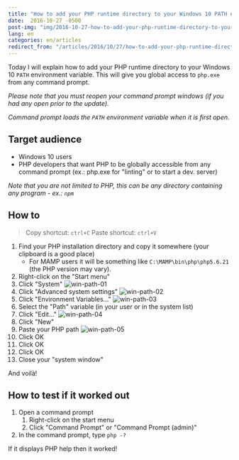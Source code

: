 ```yaml
---
title: "How to add your PHP runtime directory to your Windows 10 PATH environment variable"
date:  2016-10-27 -0500
post-img: "img/2016-10-27-how-to-add-your-php-runtime-directory-to-your-windows-10-path-environment-variable.png"
lang: en
categories: en/articles
redirect_from: "/articles/2016/10/27/how-to-add-your-php-runtime-directory-to-your-windows-10-path-environment-variable/"
---
```


Today I will explain how to add your PHP runtime directory to your Windows 10 `PATH` environment variable.
This will give you global access to `php.exe` from any command prompt.

*Please note that you must reopen your command prompt windows (if you had any open prior to the update).*

*Command prompt loads the `PATH` environment variable when it is first open.*

## Target audience

* Windows 10 users
* PHP developers that want PHP to be globally accessible from any command prompt (ex.: php.exe for "linting" or to start a dev. server)

*Note that you are not limited to PHP, this can be any directory containing any program - ex.: `npm`*
<!--more-->

## How to

> Copy shortcut: `ctrl+C`
> Paste shortcut: `ctrl+V`

1. Find your PHP installation directory and copy it somewhere (your clipboard is a good place)
    * For MAMP users it will be something like `C:\MAMP\bin\php\php5.6.21` (the PHP version may vary).
1. Right-click on the "Start menu"
1. Click "System" <img src="http://www.forevolve.com/wp-content/uploads/2016/10/Win-Path-01.png" alt="win-path-01" class="alignnone size-full wp-image-361" />
1. Click "Advanced system settings" <img src="http://www.forevolve.com/wp-content/uploads/2016/10/Win-Path-02.png" alt="win-path-02" class="alignnone size-full wp-image-361" />
1. Click "Environment Variables..." <img src="http://www.forevolve.com/wp-content/uploads/2016/10/Win-Path-03.png" alt="win-path-03" class="alignnone size-full wp-image-361" />
1. Select the "Path" variable (in your user or in the system list)
1. Click "Edit..." <img src="http://www.forevolve.com/wp-content/uploads/2016/10/Win-Path-04.png" alt="win-path-04" class="alignnone size-full wp-image-361" />
1. Click "New"
1. Paste your PHP path <img src="http://www.forevolve.com/wp-content/uploads/2016/10/Win-Path-05.png" alt="win-path-05" class="alignnone size-full wp-image-361" />
1. Click OK
1. Click OK
1. Click OK
1. Close your "system window"

And voilà!

## How to test if it worked out

1. Open a command prompt
    1. Right-click on the start menu
    1. Click "Command Prompt" or  "Command Prompt (admin)"
1. In the command prompt, type `php -?`

If it displays PHP help then it worked!